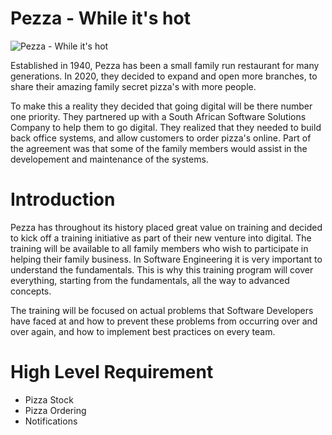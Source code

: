 # Pezza - While it's hot

![Pezza - While it's hot](https://github.com/entelect-incubator/.NET/raw/master/Phase%207/pezza-logo.png)

Established in 1940, Pezza has been a small family run restaurant for many generations. In 2020, they decided to expand and open more branches, to share their amazing family secret pizza's with more people.

To make this a reality they decided that going digital will be there number one priority. They partnered up with a South African Software Solutions Company to help them to go digital. They realized that they needed to build back office systems, and allow customers to order pizza's online. Part of the agreement was that some of the family members would assist in the developement and maintenance of the systems. 

# Introduction

Pezza has throughout its history placed great value on training and decided to kick off a training initiative as part of their new venture into digital. The training will be available to all family members who wish to participate in helping their family business. In Software Engineering it is very important to understand the fundamentals. This is why this training program will cover everything, starting from the fundamentals, all the way to advanced concepts.

The training will be focused on actual problems that Software Developers have faced at and how to prevent these problems from occurring over and over again, and how to implement best practices on every team.

# High Level Requirement

 - Pizza Stock
 - Pizza Ordering
 - Notifications

